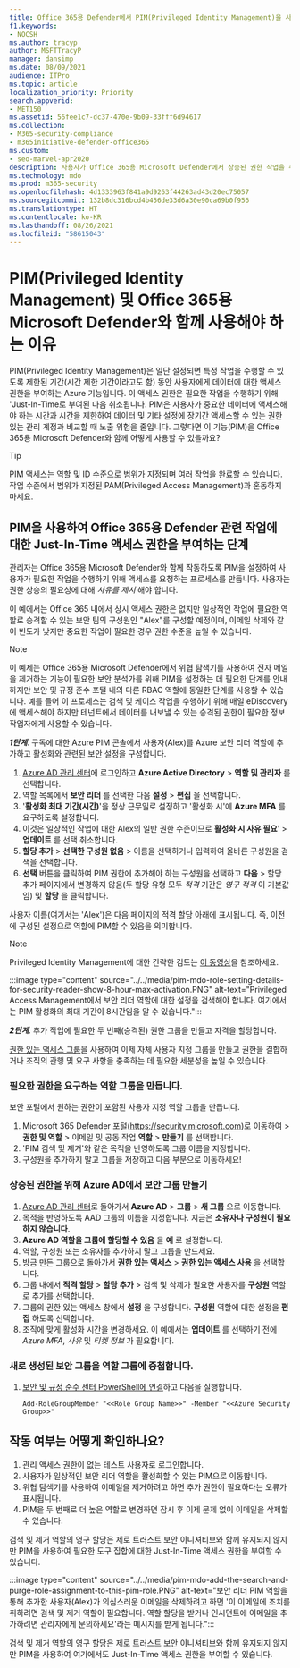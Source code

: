 ```yaml
---
title: Office 365용 Defender에서 PIM(Privileged Identity Management)을 사용합니다.
f1.keywords:
- NOCSH
ms.author: tracyp
author: MSFTTracyP
manager: dansimp
ms.date: 08/09/2021
audience: ITPro
ms.topic: article
localization_priority: Priority
search.appverid:
- MET150
ms.assetid: 56fee1c7-dc37-470e-9b09-33fff6d94617
ms.collection:
- M365-security-compliance
- m365initiative-defender-office365
ms.custom:
- seo-marvel-apr2020
description: 사용자가 Office 365용 Microsoft Defender에서 상승된 권한 작업을 수행하여 데이터에 대한 위험을 낮출 수 있도록 시간이 제한된 Just-In-Time 액세스 권한을 부여하기 위해 PIM을 통합하는 방법을 알아보세요.
ms.technology: mdo
ms.prod: m365-security
ms.openlocfilehash: 4d1333963f841a9d9263f44263ad43d20ec75057
ms.sourcegitcommit: 132b8dc316bcd4b456de33d6a30e90ca69b0f956
ms.translationtype: HT
ms.contentlocale: ko-KR
ms.lasthandoff: 08/26/2021
ms.locfileid: "58615043"
---
```

# <a name="privileged-identity-management-pim-and-why-to-use-it-with-microsoft-defender-for-office-365"></a>PIM(Privileged Identity Management) 및 Office 365용 Microsoft Defender와 함께 사용해야 하는 이유

PIM(Privileged Identity Management)은 일단 설정되면 특정 작업을 수행할 수 있도록 제한된 기간(시간 제한 기간이라고도 함) 동안 사용자에게 데이터에 대한 액세스 권한을 부여하는 Azure 기능입니다. 이 액세스 권한은 필요한 작업을 수행하기 위해 'Just-In-Time로 부여된 다음 취소됩니다. PIM은 사용자가 중요한 데이터에 액세스해야 하는 시간과 시간을 제한하여 데이터 및 기타 설정에 장기간 액세스할 수 있는 권한 있는 관리 계정과 비교할 때 노출 위험을 줄입니다. 그렇다면 이 기능(PIM)을 Office 365용 Microsoft Defender와 함께 어떻게 사용할 수 있을까요?

> [!TIP]
> PIM 액세스는 역할 및 ID 수준으로 범위가 지정되며 여러 작업을 완료할 수 있습니다. 작업 수준에서 범위가 지정된 PAM(Privileged Access Management)과 혼동하지 마세요.

## <a name="steps-to-use-pim-to-grant-just-in-time-access-to-defender-for-office-365-related-tasks"></a>PIM을 사용하여 Office 365용 Defender 관련 작업에 대한 Just-In-Time 액세스 권한을 부여하는 단계

관리자는 Office 365용 Microsoft Defender와 함께 작동하도록 PIM을 설정하여 사용자가 필요한 작업을 수행하기 위해 액세스를 요청하는 프로세스를 만듭니다. 사용자는 권한 상승의 필요성에 대해 *사유를 제시* 해야 합니다.

이 예에서는 Office 365 내에서 상시 액세스 권한은 없지만 일상적인 작업에 필요한 역할로 승격할 수 있는 보안 팀의 구성원인 "Alex"를 구성할 예정이며, 이메일 삭제와 같이 빈도가 낮지만 중요한 작업이 필요한 경우 권한 수준을 높일 수 있습니다.

> [!NOTE]
> 이 예제는 Office 365용 Microsoft Defender에서 위협 탐색기를 사용하여 전자 메일을 제거하는 기능이 필요한 보안 분석가를 위해 PIM을 설정하는 데 필요한 단계를 안내하지만 보안 및 규정 준수 포털 내의 다른 RBAC 역할에 동일한 단계를 사용할 수 있습니다. 예를 들어 이 프로세스는 검색 및 케이스 작업을 수행하기 위해 매일 eDiscovery에 액세스해야 하지만 테넌트에서 데이터를 내보낼 수 있는 승격된 권한이 필요한 정보 작업자에게 사용할 수 있습니다.


***1단계***. 구독에 대한 Azure PIM 콘솔에서 사용자(Alex)를 Azure 보안 리더 역할에 추가하고 활성화와 관련된 보안 설정을 구성합니다.

1. [Azure AD 관리 센터](https://aad.portal.azure.com/)에 로그인하고 **Azure Active Directory** > **역할 및 관리자** 를 선택합니다.
2. 역할 목록에서 **보안 리더** 를 선택한 다음 **설정** > **편집** 을 선택합니다.
3. '**활성화 최대 기간(시간)**'을 정상 근무일로 설정하고 '활성화 시'에 **Azure MFA** 를 요구하도록 설정합니다.
4. 이것은 일상적인 작업에 대한 Alex의 일반 권한 수준이므로 **활성화 시 사유 필요**' > **업데이트** 를 선택 취소합니다.
5. **할당 추가** > **선택한 구성원 없음** > 이름을 선택하거나 입력하여 올바른 구성원을 검색을 선택합니다.
6. **선택** 버튼을 클릭하여 PIM 권한에 추가해야 하는 구성원을 선택하고 **다음** > 할당 추가 페이지에서 변경하지 않음(두 할당 유형 모두 *적격* 기간은 *영구 적격* 이 기본값임) 및 **할당** 을 클릭합니다.

사용자 이름(여기서는 'Alex')은 다음 페이지의 적격 할당 아래에 표시됩니다. 즉, 이전에 구성된 설정으로 역할에 PIM할 수 있음을 의미합니다.

> [!NOTE]
> Privileged Identity Management에 대한 간략한 검토는 [이 동영상](https://www.youtube.com/watch?v=VQMAg0sa_lE)을 참조하세요.

:::image type="content" source="../../media/pim-mdo-role-setting-details-for-security-reader-show-8-hour-max-activation.PNG" alt-text="Privileged Access Management에서 보안 리더 역할에 대한 설정을 검색해야 합니다. 여기에서는 PIM 활성화의 최대 기간이 8시간임을 알 수 있습니다.":::

***2단계***. 추가 작업에 필요한 두 번째(승격된) 권한 그룹을 만들고 자격을 할당합니다.

[권한 있는 액세스 그룹](/azure/active-directory/privileged-identity-management/groups-features)을 사용하여 이제 자체 사용자 지정 그룹을 만들고 권한을 결합하거나 조직의 관행 및 요구 사항을 충족하는 데 필요한 세분성을 높일 수 있습니다.

### <a name="create-a-role-group-requiring-the-permissions-we-need"></a>필요한 권한을 요구하는 역할 그룹을 만듭니다.

보안 포털에서 원하는 권한이 포함된 사용자 지정 역할 그룹을 만듭니다. 

1. Microsoft 365 Defender 포털(https://security.microsoft.com)로 이동하여  > **권한 및 역할** > 이메일 및 공동 작업 **역할** > **만들기** 를 선택합니다.
2. 'PIM 검색 및 제거'와 같은 목적을 반영하도록 그룹 이름을 지정합니다.
3. 구성원을 추가하지 말고 그룹을 저장하고 다음 부분으로 이동하세요!

### <a name="create-the-security-group-in-azure-ad-for-elevated-permissions"></a>상승된 권한을 위해 Azure AD에서 보안 그룹 만들기

1. [Azure AD 관리 센터](https://aad.portal.azure.com/)로 돌아가서 **Azure AD** > **그룹** > **새 그룹** 으로 이동합니다.
2. 목적을 반영하도록 AAD 그룹의 이름을 지정합니다. 지금은 **소유자나 구성원이 필요하지 않습니다**.
3. **Azure AD 역할을 그룹에 할당할 수 있음** 을 **예** 로 설정합니다.
4. 역할, 구성원 또는 소유자를 추가하지 말고 그룹을 만드세요.
5. 방금 만든 그룹으로 돌아가서 **권한 있는 액세스** > **권한 있는 액세스 사용** 을 선택합니다.
6. 그룹 내에서 **적격 할당** > **할당 추가** > 검색 및 삭제가 필요한 사용자를 **구성원** 역할로 추가를 선택합니다.
7. 그룹의 권한 있는 액세스 창에서 **설정** 을 구성합니다. **구성원** 역할에 대한 설정을 **편집** 하도록 선택합니다.
8. 조직에 맞게 활성화 시간을 변경하세요. 이 예에서는 **업데이트** 를 선택하기 전에 *Azure MFA*, *사유* 및 *티켓 정보* 가 필요합니다.

### <a name="nest-the-newly-created-security-group-into-the-role-group"></a>새로 생성된 보안 그룹을 역할 그룹에 중첩합니다.

1. [보안 및 규정 준수 센터 PowerShell에 연결](/powershell/exchange/connect-to-scc-powershell)하고 다음을 실행합니다.

    `Add-RoleGroupMember "<<Role Group Name>>" -Member "<<Azure Security Group>>"`


## <a name="how-do-you-know-this-worked"></a>작동 여부는 어떻게 확인하나요?

1. 관리 액세스 권한이 없는 테스트 사용자로 로그인합니다.
2. 사용자가 일상적인 보안 리더 역할을 활성화할 수 있는 PIM으로 이동합니다.
3. 위협 탐색기를 사용하여 이메일을 제거하려고 하면 추가 권한이 필요하다는 오류가 표시됩니다.
4. PIM을 두 번째로 더 높은 역할로 변경하면 잠시 후 이제 문제 없이 이메일을 삭제할 수 있습니다.

검색 및 제거 역할의 영구 할당은 제로 트러스트 보안 이니셔티브와 함께 유지되지 않지만 PIM을 사용하여 필요한 도구 집합에 대한 Just-In-Time 액세스 권한을 부여할 수 있습니다.

:::image type="content" source="../../media/pim-mdo-add-the-search-and-purge-role-assignment-to-this-pim-role.PNG" alt-text="보안 리더 PIM 역할을 통해 추가한 사용자(Alex)가 의심스러운 이메일을 삭제하려고 하면 '이 이메일에 조치를 취하려면 검색 및 제거 역할이 필요합니다. 역할 할당을 받거나 인시던트에 이메일을 추가하려면 관리자에게 문의하세요'라는 메시지를 받게 됩니다.":::

검색 및 제거 역할의 영구 할당은 제로 트러스트 보안 이니셔티브와 함께 유지되지 않지만 PIM을 사용하여 여기에서도 Just-In-Time 액세스 권한을 부여할 수 있습니다.
